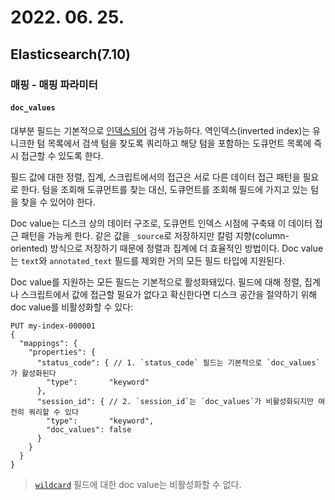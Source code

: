 # 2022. 06. 25.

## Elasticsearch(7.10)

### 매핑 - 매핑 파라미터

#### `doc_values`

대부분 필드는 기본적으로 [인덱스되어][mapping-index] 검색 가능하다. 역인덱스(inverted index)는 유니크한 텀 목록에서 검색 텀을 찾도록 쿼리하고 해당 텀을 포함하는 도큐먼트 목록에 즉시 접근할 수 있도록 한다.

필드 값에 대한 정렬, 집계, 스크립트에서의 접근은 서로 다른 데이터 접근 패턴을 필요로 한다. 텀을 조회해 도큐먼트를 찾는 대신, 도큐먼트를 조회해 필드에 가지고 있는 텀을 찾을 수 있어야 한다.

Doc value는 디스크 상의 데이터 구조로, 도큐먼트 인덱스 시점에 구축돼 이 데이터 접근 패턴을 가능케 한다. 같은 값을 `_source`로 저장하지만 칼럼 지향(column-oriented) 방식으로 저장하기 때문에 정렬과 집계에 더 효율적인 방법이다. Doc value는 `text`와 `annotated_text` 필드를 제외한 거의 모든 필드 타입에 지원된다.

Doc value를 지원하는 모든 필드는 기본적으로 활성화돼있다. 필드에 대해 정렬, 집계나 스크립트에서 값에 접근할 필요가 없다고 확신한다면 디스크 공간을 절약하기 위해 doc value를 비활성화할 수 있다:

```http
PUT my-index-000001
{
  "mappings": {
    "properties": {
      "status_code": { // 1. `status_code` 필드는 기본적으로 `doc_values`가 활성화된다
        "type":       "keyword"
      },
      "session_id": { // 2. `session_id`는 `doc_values`가 비활성화되지만 여전히 쿼리할 수 있다
        "type":       "keyword",
        "doc_values": false
      }
    }
  }
}
```

> [`wildcard`][wildcard] 필드에 대한 doc value는 비활성화할 수 없다.





[mapping-index]: https://www.elastic.co/guide/en/elasticsearch/reference/7.10/mapping-index.html
[wildcard]: https://www.elastic.co/guide/en/elasticsearch/reference/7.10/keyword.html#wildcard-field-type